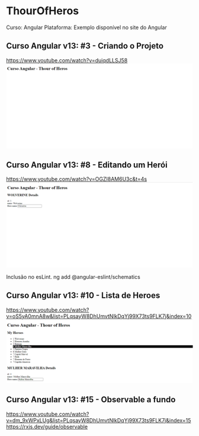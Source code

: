 # ThourOfHeros
Curso: Angular  Plataforma: Exemplo disponível no site do Angular

## Curso Angular v13: #3 - Criando o Projeto
https://www.youtube.com/watch?v=duiqdLLSJ58
![aula-03](https://github.com/agsilvamhm/ThourOfHeros/blob/main/thourofheros/src/assets/images-projeto/Aula-03.PNG)

## Curso Angular v13: #8 - Editando um Herói
https://www.youtube.com/watch?v=OGZI8AM6U3c&t=4s
![aula-08](https://github.com/agsilvamhm/ThourOfHeros/blob/main/thourofheros/src/assets/images-projeto/Aula-08.PNG)

Inclusão no esLint.
ng add @angular-eslint/schematics

## Curso Angular v13: #10 - Lista de Heroes
https://www.youtube.com/watch?v=oS5yA0mnA8w&list=PLqsayW8DhUmvtNlkDqYj99X73ts9FLK7j&index=10
![aula-10](https://github.com/agsilvamhm/ThourOfHeros/blob/main/thourofheros/src/assets/images-projeto/Aula-10.PNG)

## Curso Angular v13: #15 - Observable a fundo
https://www.youtube.com/watch?v=dm_9xWPxLUg&list=PLqsayW8DhUmvtNlkDqYj99X73ts9FLK7j&index=15
https://rxjs.dev/guide/observable
